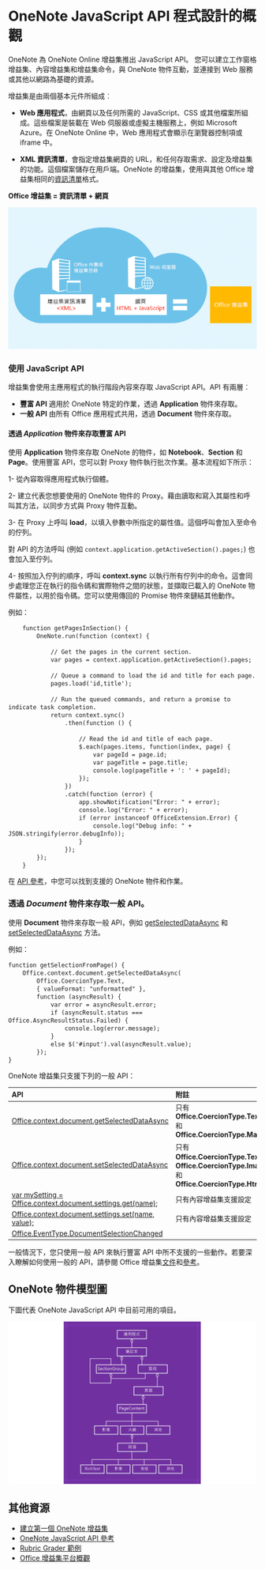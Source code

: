 # OneNote JavaScript API 程式設計的概觀

OneNote 為 OneNote Online 增益集推出 JavaScript API。 您可以建立工作窗格增益集、內容增益集和增益集命令，與 OneNote 物件互動，並連接到 Web 服務或其他以網路為基礎的資源。

增益集是由兩個基本元件所組成︰

- **Web 應用程式**，由網頁以及任何所需的 JavaScript、CSS 或其他檔案所組成。這些檔案是裝載在 Web 伺服器或虛擬主機服務上，例如 Microsoft Azure。在 OneNote Online 中，Web 應用程式會顯示在瀏覽器控制項或 iframe 中。
    
- **XML 資訊清單**，會指定增益集網頁的 URL，和任何存取需求、設定及增益集的功能。這個檔案儲存在用戶端。OneNote 的增益集，使用與其他 Office 增益集相同的[資訊清單](https://dev.office.com/docs/add-ins/overview/add-in-manifests)格式。

**Office 增益集 = 資訊清單 + 網頁**

![Office 增益集是由資訊清單和網頁所組成](../../images/onenote-add-in.png)

### 使用 JavaScript API

增益集會使用主應用程式的執行階段內容來存取 JavaScript API。API 有兩層︰ 

- **豐富 API** 適用於 OneNote 特定的作業，透過 **Application** 物件來存取。
- **一般 API** 由所有 Office 應用程式共用，透過 **Document** 物件來存取。

#### 透過 *Application* 物件來存取豐富 API

使用 **Application** 物件來存取 OneNote 的物件，如 **Notebook**、**Section** 和 **Page**。使用豐富 API，您可以對 Proxy 物件執行批次作業。基本流程如下所示： 

1- 從內容取得應用程式執行個體。

2- 建立代表您想要使用的 OneNote 物件的 Proxy。藉由讀取和寫入其屬性和呼叫其方法，以同步方式與 Proxy 物件互動。 

3- 在 Proxy 上呼叫 **load**，以填入參數中所指定的屬性值。這個呼叫會加入至命令的佇列。 

   對 API 的方法呼叫 (例如 `context.application.getActiveSection().pages;`) 也會加入至佇列。
    
4- 按照加入佇列的順序，呼叫 **context.sync** 以執行所有佇列中的命令。這會同步處理您正在執行的指令碼和實際物件之間的狀態，並擷取已載入的 OneNote 物件屬性，以用於指令碼。您可以使用傳回的 Promise 物件來鏈結其他動作。

例如： 

```
    function getPagesInSection() {
        OneNote.run(function (context) {
            
            // Get the pages in the current section.
            var pages = context.application.getActiveSection().pages;
            
            // Queue a command to load the id and title for each page.            
            pages.load('id,title');
            
            // Run the queued commands, and return a promise to indicate task completion.
            return context.sync()
                .then(function () {
                    
                    // Read the id and title of each page. 
                    $.each(pages.items, function(index, page) {
                        var pageId = page.id;
                        var pageTitle = page.title;
                        console.log(pageTitle + ': ' + pageId); 
                    });
                })
                .catch(function (error) {
                    app.showNotification("Error: " + error);
                    console.log("Error: " + error);
                    if (error instanceof OfficeExtension.Error) {
                        console.log("Debug info: " + JSON.stringify(error.debugInfo));
                    }
                });
        });
    }
```

在 [API 參考](../../reference/onenote/onenote-add-ins-javascript-reference.md)，中您可以找到支援的 OneNote 物件和作業。

### 透過 *Document* 物件來存取一般 API。

使用 **Document** 物件來存取一般 API，例如 [getSelectedDataAsync](https://dev.office.com/reference/add-ins/shared/document.getselecteddataasync) 和 [setSelectedDataAsync](https://dev.office.com/reference/add-ins/shared/document.setselecteddataasync) 方法。 

例如：  

```
function getSelectionFromPage() {
    Office.context.document.getSelectedDataAsync(
        Office.CoercionType.Text,
        { valueFormat: "unformatted" },
        function (asyncResult) {
            var error = asyncResult.error;
            if (asyncResult.status === Office.AsyncResultStatus.Failed) {
                console.log(error.message);
            }
            else $('#input').val(asyncResult.value);
        });
}
```
OneNote 增益集只支援下列的一般 API：

| API | 附註 |
|:------|:------|
| [Office.context.document.getSelectedDataAsync](https://msdn.microsoft.com/en-us/library/office/fp142294.aspx) | 只有 **Office.CoercionType.Text** 和 **Office.CoercionType.Matrix** |
| [Office.context.document.setSelectedDataAsync](https://msdn.microsoft.com/en-us/library/office/fp142145.aspx) | 只有 **Office.CoercionType.Text**、**Office.CoercionType.Image** 和 **Office.CoercionType.Html** | 
| [var mySetting = Office.context.document.settings.get(name);](https://msdn.microsoft.com/en-us/library/office/fp142180.aspx) | 只有內容增益集支援設定 | 
| [Office.context.document.settings.set(name, value);](https://msdn.microsoft.com/en-us/library/office/fp161063.aspx) | 只有內容增益集支援設定 | 
| [Office.EventType.DocumentSelectionChanged](https://dev.office.com/reference/add-ins/shared/document.selectionchanged.event) ||

一般情況下，您只使用一般 API 來執行豐富 API 中所不支援的一些動作。若要深入瞭解如何使用一般的 API，請參閱 Office 增益集[文件](https://dev.office.com/docs/add-ins/overview/office-add-ins)和[參考](https://dev.office.com/reference/add-ins/javascript-api-for-office)。


<a name="om-diagram"></a>
## OneNote 物件模型圖 
下圖代表 OneNote JavaScript API 中目前可用的項目。

  ![OneNote 物件模型圖](../../images/onenote-om.png)


## 其他資源

- [建立第一個 OneNote 增益集](onenote-add-ins-getting-started.md)
- [OneNote JavaScript API 參考](../../reference/onenote/onenote-add-ins-javascript-reference.md)
- [Rubric Grader 範例](https://github.com/OfficeDev/OneNote-Add-in-Rubric-Grader-Preview)
- [Office 增益集平台概觀](https://dev.office.com/docs/add-ins/overview/office-add-ins)
